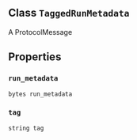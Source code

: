 

## Class  `TaggedRunMetadata` 
A ProtocolMessage



## Properties


###  `run_metadata` 
 `bytes run_metadata` 



###  `tag` 
 `string tag` 

